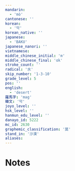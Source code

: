 ```yaml
---
mandarin:
  - 'mò'
cantonese: ''
korean:
  - '막'
korean_native: ''
japanese:
  - 'BAKU'
japanese_nanori: ''
vietnamese:
middle_chinese_initial: 'm'
middle_chinese_final: 'ɑk'
stroke_count: ''
radical: '水'
skip_number: '1-3-10'
grade_level: 5
pos: ''
english:
  - 'desert'
羅馬字: 'mag'
韓文: '막'
joyo_level: ''
hsk_level: ''
hanmun_edu_level: ''
danayo_id: 5222
mc_id: 2630
graphemic_classification: '莫'
stand_in: '沙漠'
aliases:
---
```


# Notes
